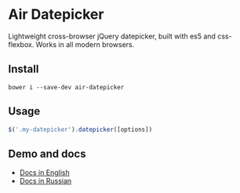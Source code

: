 # Air Datepicker

Lightweight cross-browser jQuery datepicker, built with es5 and css-flexbox. Works in all modern browsers.

## Install
```
bower i --save-dev air-datepicker
```

## Usage
```javascript
$('.my-datepicker').datepicker([options])
```

## Demo and docs
* [Docs in English](http://t1m0n.name/air-datepicker/docs/)
* [Docs in Russian](http://t1m0n.name/air-datepicker/docs/index-ru.html)
